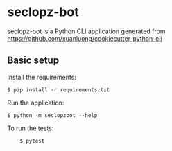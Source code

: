 # seclopz-bot

seclopz-bot is a Python CLI application generated from https://github.com/xuanluong/cookiecutter-python-cli

## Basic setup

Install the requirements:
```
$ pip install -r requirements.txt
```

Run the application:
```
$ python -m seclopzbot --help
```

To run the tests:
```
    $ pytest
```
